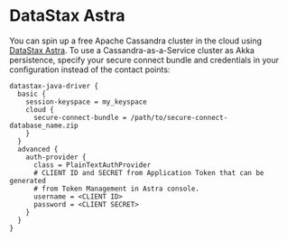 # DataStax Astra

You can spin up a free Apache Cassandra cluster in the cloud using [DataStax
Astra](https://www.datastax.com/products/datastax-astra). To use a Cassandra-as-a-Service cluster as Akka persistence,
specify your secure connect bundle and credentials in your configuration instead of the contact points:

```
datastax-java-driver {
  basic {
    session-keyspace = my_keyspace
    cloud {
      secure-connect-bundle = /path/to/secure-connect-database_name.zip
    }
  }
  advanced {
    auth-provider {
      class = PlainTextAuthProvider
      # CLIENT ID and SECRET from Application Token that can be generated
      # from Token Management in Astra console.
      username = <CLIENT ID> 
      password = <CLIENT SECRET>
    }
  }
}
```
